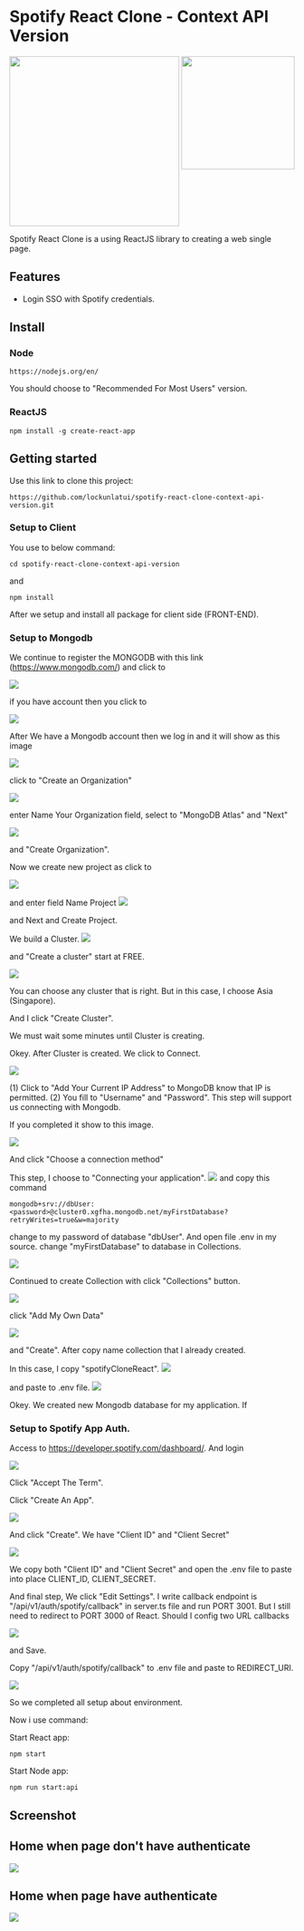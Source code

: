 # Spotify React Clone - Context API Version

<img src="./screenshot/spotify-logo.jpg" width="300">
<img align="right" src="./screenshot/reactjs-logo.png" width="200">

Spotify React Clone is a using ReactJS library to creating a web single page.

## Features

- Login SSO with Spotify credentials.

## Install

### Node

```
https://nodejs.org/en/
```

You should choose to "Recommended For Most Users" version.

### ReactJS

```
npm install -g create-react-app
```

## Getting started

Use this link to clone this project:

```
https://github.com/lockunlatui/spotify-react-clone-context-api-version.git
```

### Setup to Client

You use to below command:

```
cd spotify-react-clone-context-api-version
```

and

```
npm install
```

After we setup and install all package for client side (FRONT-END).

### Setup to Mongodb

We continue to register the MONGODB with this link (https://www.mongodb.com/)
and click to

<img src="./screenshot/try-free.png">

if you have account then you click to

<img src="./screenshot/sign-in.png">

After We have a Mongodb account then we log in and it will show as this image

<img src="./screenshot/create-organization.png">

click to "Create an Organization"

<img src="./screenshot/create-organization-1.png">

enter Name Your Organization field, select to "MongoDB Atlas" and "Next"

<img src="./screenshot/create-organization-2.png">

and "Create Organization".

Now we create new project as click to

<img src="./screenshot/new-project.png">

and enter field Name Project
<img src="./screenshot/enter-field-project.png">

and Next and Create Project.

We build a Cluster.
<img src="./screenshot/build-a-cluster.png">

and "Create a cluster" start at FREE.

<img src="./screenshot/build-a-cluster-1.png">

You can choose any cluster that is right. But in this case, I choose Asia (Singapore).

And I click "Create Cluster".

We must wait some minutes until Cluster is creating.

Okey. After Cluster is created. We click to Connect.

<img src="./screenshot/connecting-1.png">

(1) Click to "Add Your Current IP Address" to MongoDB know that IP is permitted.
(2) You fill to "Username" and "Password". This step will support us connecting with Mongodb.

If you completed it show to this image.

<img src="./screenshot/connecting-2.png">

And click "Choose a connection method"

This step, I choose to "Connecting your application".
<img src="./screenshot/connecting-3.png">
and copy this command

```
mongodb+srv://dbUser:<password>@cluster0.xgfha.mongodb.net/myFirstDatabase?retryWrites=true&w=majority
```

change <password> to my password of database "dbUser". And open file .env in my source.
change "myFirstDatabase" to database in Collections.

<img src="./screenshot/env-1.png">

Continued to create Collection with click "Collections" button.

<img src="./screenshot/create-database.png">

click "Add My Own Data"

<img src="./screenshot/create-database-1.png">

and "Create". After copy name collection that I already created.

In this case, I copy "spotifyCloneReact".
<img src="./screenshot/create-database-2.png">

and paste to .env file.
<img src="./screenshot/env-2.png">

Okey. We created new Mongodb database for my application. If

### Setup to Spotify App Auth.

Access to https://developer.spotify.com/dashboard/. And login

<img src="./screenshot/auth-spotify-1.png">

Click "Accept The Term".

Click "Create An App".

<img src="./screenshot/auth-spotify-2.png">

And click "Create". We have "Client ID" and "Client Secret"

<img src="./screenshot/auth-spotify-3.png">

We copy both "Client ID" and "Client Secret" and open the .env file to paste into place CLIENT_ID, CLIENT_SECRET.

And final step, We click "Edit Settings". I write callback endpoint is "/api/v1/auth/spotify/callback" in server.ts file and run PORT 3001. But I still need to redirect to PORT 3000 of React. Should I config two URL callbacks

<img src="./screenshot/auth-spotify-4.png">

and Save.

Copy "/api/v1/auth/spotify/callback" to .env file and paste to REDIRECT_URI.

<img src="./screenshot/env-3.png">

So we completed all setup about environment.

Now i use command:

Start React app:

```
npm start
```

Start Node app:

```
npm run start:api
```

## Screenshot

## Home when page don't have authenticate

<img src="./screenshot/home-not-authenticate.png">

## Home when page have authenticate

<img src="./screenshot/home.png">

